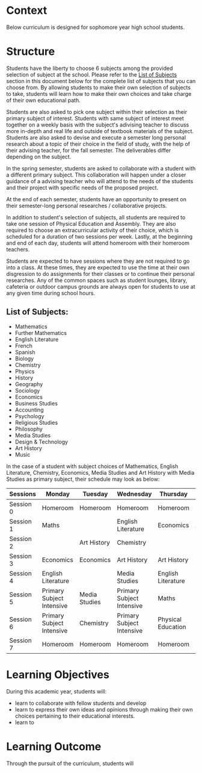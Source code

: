 # Context

Below curriculum is designed for sophomore year high school students.

# Structure

Students have the liberty to choose 6 subjects among the provided selection of subject at the school. Please refer to the [List of Subjects](#list-of-subjects) section in this document below for the complete list of subjects that you can choose from. By allowing students to make their own selection of subjects to take, students will learn how to make their own choices and take charge of their own educational path.

Students are also asked to pick one subject within their selection as their primary subject of interest. Students with same subject of interest meet together on a weekly basis with the subject's adivising teacher to discuss more in-depth and real life and outside of textbook materials of the subject. Students are also asked to devise and execute a semester long personal research about a topic of their choice in the field of study, with the help of their advising teacher, for the fall semester. The deliverables differ depending on the subject.

In the spring semester, students are asked to collaborate with a student with a different primary subject. This collaboration will happen under a closer guidance of a advising teacher who will attend to the needs of the students and their project with specific needs of the proposed project. 

At the end of each semester, students have an opportunity to present on their semester-long personal researches / collaborative projects.

In addition to student's selection of subjects, all students are required to take one session of Physical Education and Assembly. They are also required to choose an extracurricular activity of their choice, which is scheduled for a duration of two sessions per week. Lastly, at the beginning and end of each day, students will attend homeroom with their homeroom teachers.

Students are expected to have sessions where they are not required to go into a class. At these times, they are expected to use the time at their own disgression to do assignments for their classes or to continue their personal researches. Any of the common spaces such as student lounges, library, cafeteria or outdoor campus grounds are always open for students to use at any given time during school hours.

## List of Subjects:
* Mathematics
* Further Mathematics
* English Literature
* French
* Spanish
* Biology
* Chemistry
* Physics
* History
* Geography
* Sociology
* Economics
* Business Studies
* Accounting
* Psychology
* Religious Studies
* Philosophy
* Media Studies
* Design & Technology
* Art History
* Music

In the case of a student with subject choices of Mathematics, English Literature, Chemistry, Economics, Media Studies and Art History with Media Studies as primary subject, their schedule may look as below:

Sessions | Monday | Tuesday | Wednesday | Thursday | Friday
-------- | ------ | ------- | --------- | -------- | ------
Session 0 | Homeroom | Homeroom | Homeroom | Homeroom | Homeroom
Session 1 | Maths |  | English Literature | Economics  |  Assembly
Session 2 |  | Art History | Chemistry |  | Media Studies
Session 3 | Economics | Economics | Art History | Art History | Maths
Session 4 | English Literature |  | Media Studies | English Literature | Chemistry
Session 5 | Primary Subject Intensive | Media Studies | Primary Subject Intensive | Maths | Extracurricular
Session 6 | Primary Subject Intensive | Chemistry | Primary Subject Intensive | Physical Education | Extracurricular
Session 7 | Homeroom | Homeroom | Homeroom | Homeroom | Homeroom

# Learning Objectives
During this academic year, students will:
* learn to collaborate with fellow students and develop 
* learn to express their own ideas and opinions through making their own choices pertaining to their educational interests.
* learn to 

# Learning Outcome
Through the pursuit of the curriculum, students will 
